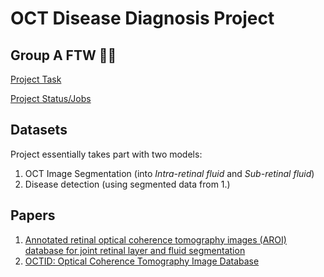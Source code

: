 # OCT Disease Diagnosis Project
## Group A FTW 💪👑

[Project Task](https://github.com/lawrenceadams/OCT-Disease-Detection/blob/main/docs/Project%20Briefing%20for%20Groups%20A%20and%20B.pdf)

[Project Status/Jobs](https://github.com/users/lawrenceadams/projects/2/views/1?layout=board)

## Datasets

Project essentially takes part with two models:
   1. OCT Image Segmentation (into _Intra-retinal fluid_ and _Sub-retinal fluid_)
   2. Disease detection (using segmented data from 1.)
   
## Papers
   1. [Annotated retinal optical coherence tomography images (AROI) database for joint retinal layer and fluid segmentation](https://www.tandfonline.com/doi/figure/10.1080/00051144.2021.1973298)
   2. [OCTID: Optical Coherence Tomography Image Database](https://doi.org/10.48550/arXiv.1812.07056)
